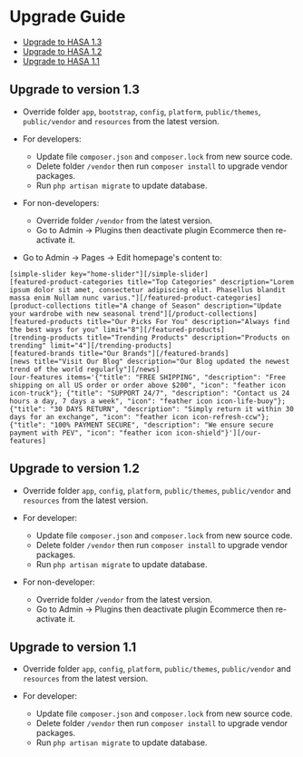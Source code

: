 # Upgrade Guide

- [Upgrade to HASA 1.3](#version_1_3)
- [Upgrade to HASA 1.2](#version_1_2)
- [Upgrade to HASA 1.1](#version_1_1)

<a name="version_1_3"></a>
## Upgrade to version 1.3
- Override folder `app`, `bootstrap`, `config`, `platform`, `public/themes`, `public/vendor` and `resources` from the latest version.

- For developers:
    - Update file `composer.json` and `composer.lock` from new source code.
    - Delete folder `/vendor` then run `composer install` to upgrade vendor packages.
    - Run `php artisan migrate` to update database.
    
- For non-developers:
    - Override folder `/vendor` from the latest version.
    - Go to Admin -> Plugins then deactivate plugin Ecommerce then re-activate it.
    
- Go to Admin -> Pages -> Edit homepage's content to:
```
[simple-slider key="home-slider"][/simple-slider]
[featured-product-categories title="Top Categories" description="Lorem ipsum dolor sit amet, consectetur adipiscing elit. Phasellus blandit massa enim Nullam nunc varius."][/featured-product-categories]
[product-collections title="A change of Season" description="Update your wardrobe with new seasonal trend"][/product-collections]
[featured-products title="Our Picks For You" description="Always find the best ways for you" limit="8"][/featured-products]
[trending-products title="Trending Products" description="Products on trending" limit="4"][/trending-products]
[featured-brands title="Our Brands"][/featured-brands]
[news title="Visit Our Blog" description="Our Blog updated the newest trend of the world regularly"][/news]
[our-features items='{"title": "FREE SHIPPING", "description": "Free shipping on all US order or order above $200", "icon": "feather icon icon-truck"}; {"title": "SUPPORT 24/7", "description": "Contact us 24 hours a day, 7 days a week", "icon": "feather icon icon-life-buoy"};{"title": "30 DAYS RETURN", "description": "Simply return it within 30 days for an exchange", "icon": "feather icon icon-refresh-ccw"};{"title": "100% PAYMENT SECURE", "description": "We ensure secure payment with PEV", "icon": "feather icon icon-shield"}'][/our-features]
```
    
<a name="version_1_2"></a>
## Upgrade to version 1.2
- Override folder `app`, `config`, `platform`, `public/themes`, `public/vendor` and `resources` from the latest version.

- For developer:
    - Update file `composer.json` and `composer.lock` from new source code.
    - Delete folder `/vendor` then run `composer install` to upgrade vendor packages.
    - Run `php artisan migrate` to update database.
    
- For non-developer:
    - Override folder `/vendor` from the latest version.
    - Go to Admin -> Plugins then deactivate plugin Ecommerce then re-activate it.
    
<a name="version_1_1"></a>
## Upgrade to version 1.1
- Override folder `app`, `config`, `platform`, `public/themes`, `public/vendor` and `resources` from the latest version.

- For developer:
    - Update file `composer.json` and `composer.lock` from new source code.
    - Delete folder `/vendor` then run `composer install` to upgrade vendor packages.
    - Run `php artisan migrate` to update database.